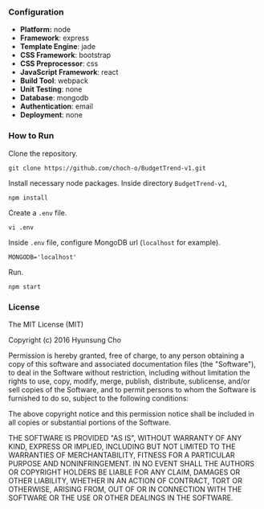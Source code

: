 ### Configuration
- **Platform:** node
- **Framework**: express
- **Template Engine**: jade
- **CSS Framework**: bootstrap
- **CSS Preprocessor**: css
- **JavaScript Framework**: react
- **Build Tool**: webpack
- **Unit Testing**: none
- **Database**: mongodb
- **Authentication**: email
- **Deployment**: none

### How to Run
Clone the repository.
```
git clone https://github.com/choch-o/BudgetTrend-v1.git
```
Install necessary node packages. Inside directory `BudgetTrend-v1`,
```
npm install
```
Create a `.env` file.
```
vi .env
```
Inside `.env` file, configure MongoDB url (`localhost` for example).
```
MONGODB='localhost'
```

Run.
```
npm start
```

### License
The MIT License (MIT)

Copyright (c) 2016 Hyunsung Cho

Permission is hereby granted, free of charge, to any person obtaining a copy of this software and associated documentation files (the "Software"), to deal in the Software without restriction, including without limitation the rights to use, copy, modify, merge, publish, distribute, sublicense, and/or sell copies of the Software, and to permit persons to whom the Software is furnished to do so, subject to the following conditions:

The above copyright notice and this permission notice shall be included in all copies or substantial portions of the Software.

THE SOFTWARE IS PROVIDED "AS IS", WITHOUT WARRANTY OF ANY KIND, EXPRESS OR IMPLIED, INCLUDING BUT NOT LIMITED TO THE WARRANTIES OF MERCHANTABILITY, FITNESS FOR A PARTICULAR PURPOSE AND NONINFRINGEMENT. IN NO EVENT SHALL THE AUTHORS OR COPYRIGHT HOLDERS BE LIABLE FOR ANY CLAIM, DAMAGES OR OTHER LIABILITY, WHETHER IN AN ACTION OF CONTRACT, TORT OR OTHERWISE, ARISING FROM, OUT OF OR IN CONNECTION WITH THE SOFTWARE OR THE USE OR OTHER DEALINGS IN THE SOFTWARE.
